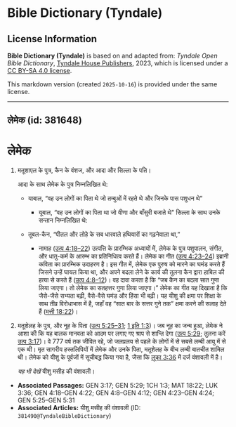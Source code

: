 # Bible Dictionary (Tyndale)

## License Information

**Bible Dictionary (Tyndale)** is based on and adapted from: _Tyndale Open Bible Dictionary_, [Tyndale House Publishers](https://tyndaleopenresources.com/), 2023, which is licensed under a [CC BY-SA 4.0 license](https://creativecommons.org/licenses/by-sa/4.0/legalcode.en).

This markdown version (created `2025-10-16`) is provided under the same license.



--------------------------------

## लेमेक (id: 381648)

लेमेक
=====

1. मतूशाएल के पुत्र, कैन के वंशज, और आदा और सिल्ला के पति।

    आदा के साथ लेमेक के पुत्र निम्नलिखित थे:

    * याबाल, “वह उन लोगों का पिता थे जो तम्बुओं में रहते थे और जिनके पास पशुधन थे”
        * यूबाल, “वह उन लोगों का पिता था जो वीणा और बाँसुरी बजाते थे"
        सिल्ला के साथ उनके सन्तान निम्नलिखित थे:

    * तूबल\-कैन, “पीतल और लोहे के सब धारवाले हथियारों का गढ़नेवाला था,”
        * नामाह ([उत्प 4:18–22](https://ref.ly/Gen4:18-Gen4:22))
        उत्पत्ति के प्रारम्भिक अध्यायों में, लेमेक के पुत्र पशुपालन, संगीत, और धातु\-कर्म के आरम्भ का प्रतिनिधित्व करते हैं। लेमेक का गीत ([उत्प 4:23–24](https://ref.ly/Gen4:23-Gen4:24)) इब्रानी कविता का प्रारम्भिक उदाहरण है। इस गीत में, लेमेक एक पुरुष को मारने का घमंड करते हैं जिसने उन्हें घायल किया था, और अपने बदला लेने के कार्य की तुलना कैन द्वारा हाबिल की हत्या से करते हैं ([उत्प 4:8–12](https://ref.ly/Gen4:8-Gen4:12))। वह दावा करता है कि “जब कैन का बदला सात गुणा लिया जाएगा। तो लेमेक का सतहत्तर गुणा लिया जाएगा।” लेमेक का गीत यह दिखाता है कि जैसे\-जैसे सभ्यता बढ़ी, वैसे\-वैसे घमंड और हिंसा भी बढ़ी। यह यीशु की क्षमा पर शिक्षा के साथ तीव्र विरोधाभास में है, जहाँ वह “सात बार के सत्तर गुने तक” क्षमा करने की सलाह देते हैं ([मत्ती 18:22](https://ref.ly/Matt18:22))।

2. मतूशेलह के पुत्र, और नूह के पिता ([उत्प 5:25–31](https://ref.ly/Gen5:25-Gen5:31); [1 इति 1:3](https://ref.ly/1Chr1:3))। जब नूह का जन्म हुआ, लेमेक ने आशा की कि यह बालक मानवता को आदम पर लगाए गए श्राप से शान्ति देगा ([उत्प 5:29](https://ref.ly/Gen5:29); तुलना करें [उत्प 3:17](https://ref.ly/Gen3:17))। वे 777 वर्ष तक जीवित रहे, जो जलप्रलय से पहले के लोगों में से सबसे लम्बी आयु में से एक थी। मृत सागरीय हस्तलिपियों में लेमेक और उनके पिता, मतूशेलह के बीच लम्बी बातचीत शामिल थी। लेमेक को यीशु के पूर्वजों में सूचीबद्ध किया गया है, जैसा कि [लूका 3:36](https://ref.ly/Luke3:36) में दर्ज वंशावली में है।

    *यह भी देखें* यीशु मसीह की वंशावली।

* **Associated Passages:** GEN 3:17; GEN 5:29; 1CH 1:3; MAT 18:22; LUK 3:36; GEN 4:18–GEN 4:22; GEN 4:8–GEN 4:12; GEN 4:23–GEN 4:24; GEN 5:25–GEN 5:31
* **Associated Articles:** यीशु मसीह की वंशावली (ID: `381490@TyndaleBibleDictionary`)

